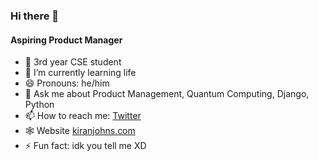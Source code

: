 ### Hi there 👋
#### Aspiring Product Manager
- 🔭 3rd year CSE student
- 🌱 I’m currently learning life
- 😄 Pronouns: he/him
- 💬 Ask me about Product Management, Quantum Computing, Django, Python
- 📫 How to reach me: [Twitter](https://twitter.com/thetronjohnson)
- 🕸️ Website [kiranjohns.com](https://kiranjohns.com)
- ⚡ Fun fact: idk you tell me XD

<!--
**thetronjohnson/thetronjohnson** is a ✨ _special_ ✨ repository because its `README.md` (this file) appears on your GitHub profile.

Here are some ideas to get you started:

- 🔭 I’m a CSE sophomore
- 🌱 I’m currently learning Quantum Computing, Qiskit and Vue.js
- 👯 I’m looking to collaborate on ...
- 🤔 I’m looking for help with ...
- 💬 Ask me about Quantum Computing, Django, Python
- 📫 How to reach me: ![Twitter](https://twitter.com/thetronjohnson)
- 😄 Pronouns: ...
- ⚡ Fun fact: ...
-->
